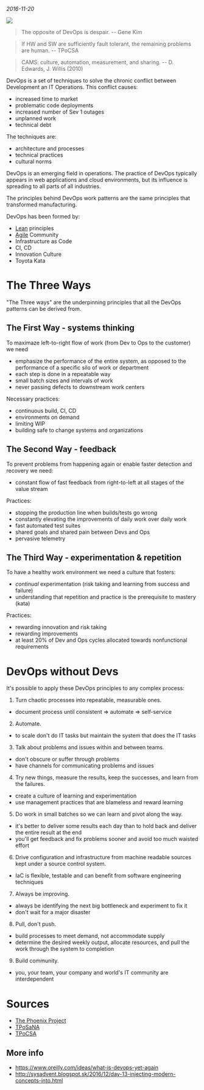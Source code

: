 *2016-11-20*

<img src="https://user-images.githubusercontent.com/1047259/152169337-a7181dcb-9c81-41c9-bbe2-68e153132ecd.png" style="max-width:100%;height:auto;float:center">

> The opposite of DevOps is despair. -- Gene Kim

> If HW and SW are sufficiently fault tolerant, the remaining problems are human. -- TPoCSA

> CAMS: culture, automation, measurement, and sharing. -- D. Edwards, J. Willis (2010)

DevOps is a set of techniques to solve the chronic conflict between Development
an IT Operations. This conflict causes:

* increased time to market
* problematic code deployments
* increased number of Sev 1 outages
* unplanned work
* technical debt

The techniques are:

* architecture and processes
* technical practices
* cultural norms

DevOps is an emerging field in operations. The practice of DevOps typically appears in web applications and cloud environments, but its influence is spreading to all parts of all industries.

The principles behind DevOps work patterns are the same principles that
transformed manufacturing.

DevOps has been formed by:

* [Lean](https://www.amazon.com/Lean-Startup-Entrepreneurs-Continuous-Innovation/dp/0307887898/ref=sr_1_3?ie=UTF8&qid=1539069703&sr=8-3&keywords=lean+startup&dpID=51T-sMqSMiL&preST=_SY291_BO1,204,203,200_QL40_&dpSrc=srch) principles
* [Agile](http://agilemanifesto.org/) Community
* Infrastructure as Code
* CI, CD
* Innovation Culture
* Toyota Kata

# The Three Ways

"The Three ways" are the underpinning principles that all the DevOps patterns
can be derived from.

## The First Way - systems thinking

To maximaze left-to-right flow of work (from Dev to Ops to the customer) we need

* emphasize the performance of the entire system, as opposed to the performance of a specific silo of work or department
* each step is done in a repeatable way
* small batch sizes and intervals of work
* never passing defects to downstream work centers

Necessary practices:

* continuous build, CI, CD
* environments on demand
* limiting WIP
* building safe to change systems and organizations

## The Second Way - feedback

To prevent problems from happening again or enable faster detection and recovery we need:

* constant flow of fast feedback from right-to-left at all stages of the value stream

Practices:

* stopping the production line when builds/tests go wrong
* constantly elevating the improvements of daily work over daily work
* fast automated test suites
* shared goals and shared pain between Devs and Ops
* pervasive telemetry

## The Third Way - experimentation & repetition

To have a healthy work environment we need a culture that fosters:

* *continual* experimentation (risk taking and learning from success and failure)
* understanding that repetition and practice is the prerequisite to mastery (kata)

Practices:

* rewarding innovation and risk taking
* rewarding improvements
* at least 20% of Dev and Ops cycles allocated towards nonfunctional requirements

# DevOps without Devs

It's possible to apply these DevOps principles to any complex process:

1) Turn chaotic processes into repeatable, measurable ones.

* document process until consistent => automate => self-service

2) Automate.

* to scale don't do IT tasks but maintain the system that does the IT tasks

3) Talk about problems and issues within and between teams.

* don't obscure or suffer through problems
* have channels for communicating problems and issues

4) Try new things, measure the results, keep the successes, and learn from the failures.

* create a culture of learning and experimentation
* use management practices that are blameless and reward learning

5) Do work in small batches so we can learn and pivot along the way.

* it's better to deliver some results each day than to hold back and deliver the entire result at the end
* you'll get feedback and fix problems sooner and avoid too much waisted effort

6) Drive configuration and infrastructure from machine readable sources kept under a source control system.

* IaC is flexible, testable and can benefit from software engineering techniques

7) Always be improving.

* always be identifying the next big bottleneck and experiment to fix it
* don't wait for a major disaster

8) Pull, don't push.

* build processes to meet demand, not accommodate supply
* determine the desired weekly output, allocate resources, and pull the work through the system to completion

9) Build community.

* you, your team, your company and world's IT community are interdependent

# Sources

* [The Phoenix Project](https://itrevolution.com/book/the-phoenix-project/)
* [TPoSaNA](http://the-sysadmin-book.com/)
* [TPoCSA](http://the-cloud-book.com/)

## More info

* https://www.oreilly.com/ideas/what-is-devops-yet-again
* http://sysadvent.blogspot.sk/2016/12/day-13-injecting-modern-concepts-into.html
